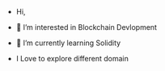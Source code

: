 -  Hi,
- 👀 I’m interested in Blockchain Devlopment
- 🌱 I’m currently learning Solidity

- I Love to explore different domain





